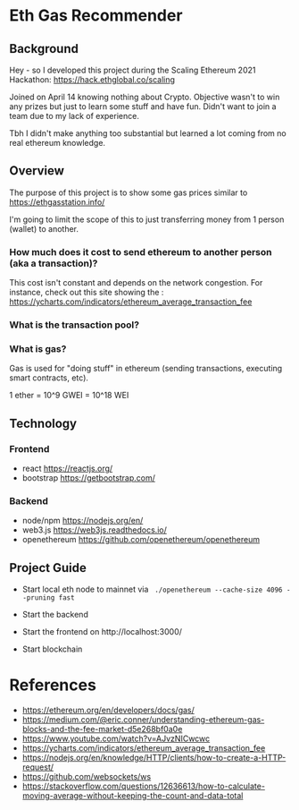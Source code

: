 # Eth Gas Recommender

## Background

Hey - so I developed this project during the Scaling Ethereum 2021 Hackathon: https://hack.ethglobal.co/scaling

Joined on April 14 knowing nothing about Crypto. Objective wasn't to win any prizes but just to learn some stuff and have fun. Didn't want to join a team due to my lack of experience.

Tbh I didn't make anything too substantial but learned a lot coming from no real ethereum knowledge. 

## Overview

The purpose of this project is to show some gas prices similar to https://ethgasstation.info/ 

I'm going to limit the scope of this to just transferring money from 1 person (wallet) to another.

### How much does it cost to send ethereum to another person (aka a transaction)?

This cost isn't constant and depends on the network congestion. For instance, check out this site showing the : https://ycharts.com/indicators/ethereum_average_transaction_fee



### What is the transaction pool?

### What is gas? 

Gas is used for "doing stuff" in ethereum (sending transactions, executing smart contracts, etc). 

1 ether = 10^9 GWEI = 10^18 WEI

## Technology
### Frontend
- react https://reactjs.org/
- bootstrap https://getbootstrap.com/

### Backend
- node/npm https://nodejs.org/en/
- web3.js https://web3js.readthedocs.io/
- openethereum https://github.com/openethereum/openethereum

## Project Guide

- Start local eth node to mainnet via ` ./openethereum --cache-size 4096 --pruning fast`

- Start the backend
- Start the frontend on http://localhost:3000/
- Start blockchain


# References
- https://ethereum.org/en/developers/docs/gas/
- https://medium.com/@eric.conner/understanding-ethereum-gas-blocks-and-the-fee-market-d5e268bf0a0e
- https://www.youtube.com/watch?v=AJvzNICwcwc
- https://ycharts.com/indicators/ethereum_average_transaction_fee
- https://nodejs.org/en/knowledge/HTTP/clients/how-to-create-a-HTTP-request/
- https://github.com/websockets/ws
- https://stackoverflow.com/questions/12636613/how-to-calculate-moving-average-without-keeping-the-count-and-data-total
